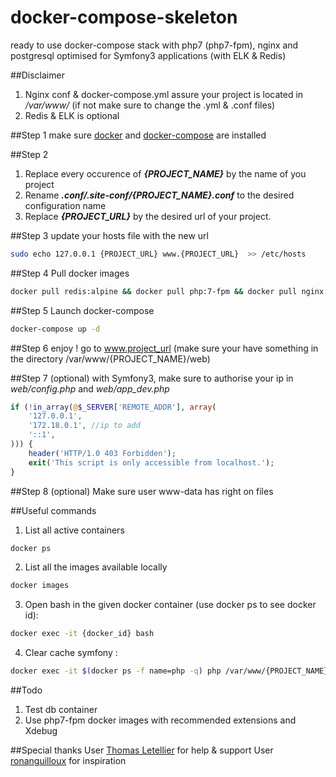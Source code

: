 # docker-compose-skeleton
ready to use docker-compose stack with php7 (php7-fpm), nginx and postgresql optimised for Symfony3 applications
(with ELK & Redis)

##Disclaimer
1. Nginx conf & docker-compose.yml assure your project is located in */var/www/* (if not make sure to change the .yml & .conf files)
2. Redis & ELK is optional

##Step 1
make sure [docker](https://docs.docker.com/engine/installation/) and [docker-compose](https://docs.docker.com/compose/install/) are installed 

##Step 2
1. Replace every occurence of **_{PROJECT_NAME}_** by the name of you project
2. Rename **_.conf/.site-conf/{PROJECT_NAME}.conf_** to the desired configuration name
3. Replace **_{PROJECT_URL}_** by the desired url of your project.

##Step 3
update your hosts file with the new url
```bash
sudo echo 127.0.0.1 {PROJECT_URL} www.{PROJECT_URL}  >> /etc/hosts
```

##Step 4
Pull docker images
```bash
docker pull redis:alpine && docker pull php:7-fpm && docker pull nginx:latest && docker pull postgres:latest
```

##Step 5
Launch docker-compose
```bash
docker-compose up -d
```

##Step 6
enjoy ! go to www.project_url (make sure your have something in the directory /var/www/{PROJECT_NAME}/web)

##Step 7 (optional)
with Symfony3, make sure to authorise your ip in _web/config.php_ and _web/app_dev.php_
```php
if (!in_array(@$_SERVER['REMOTE_ADDR'], array(
    '127.0.0.1',
    '172.18.0.1', //ip to add
    '::1',
))) {
    header('HTTP/1.0 403 Forbidden');
    exit('This script is only accessible from localhost.');
}
```

##Step 8 (optional)
Make sure user www-data has right on files

##Useful commands
1. List all active containers
```bash
docker ps
```
2. List all the images available locally
```bash
docker images
```
3. Open bash in the given docker container (use docker ps to see docker id):
```bash
docker exec -it {docker_id} bash
```
4. Clear cache symfony : 
```bash
docker exec -it $(docker ps -f name=php -q) php /var/www/{PROJECT_NAME}/bin/console cache:clear 
```

##Todo 
1. Test db container
2. Use php7-fpm docker images with recommended extensions and Xdebug



##Special thanks
User [Thomas Letellier](https://github.com/ltrtom) for help & support
User [ronanguilloux](https://github.com/ronanguilloux) for inspiration
